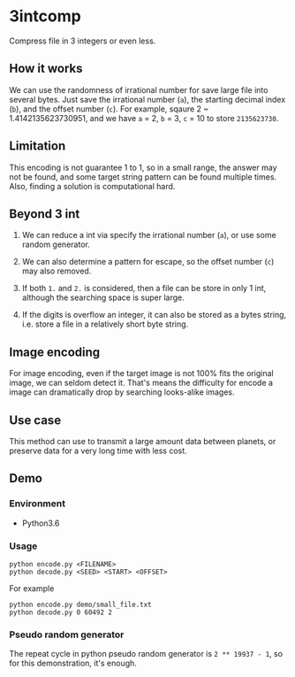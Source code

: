 # 3intcomp

Compress file in 3 integers or even less.

## How it works

We can use the randomness of irrational number for save large file into several bytes. Just save the irrational number (`a`), the starting decimal index (`b`), and the offset number (`c`). For example, sqaure 2 ~ 1.4142135623730951, and we have `a` = 2, `b` = 3, `c` = 10 to store `2135623730`.

## Limitation

This encoding is not guarantee 1 to 1, so in a small range, the answer may not be found, and some target string pattern can be found multiple times. Also, finding a solution is computational hard.

## Beyond 3 int

1. We can reduce a int via specify the irrational number (`a`), or use some random generator.

2. We can also determine a pattern for escape, so the offset number (`c`) may also removed.

3. If both `1.` and `2.` is considered, then a file can be store in only 1 int, although the searching space is super large.

4. If the digits is overflow an integer, it can also be stored as a bytes string, i.e. store a file in a relatively short byte string.

## Image encoding

For image encoding, even if the target image is not 100% fits the original image, we can seldom detect it. That's means the difficulty for encode a image can dramatically drop by searching looks-alike images.

## Use case

This method can use to transmit a large amount data between planets, or preserve data for a very long time with less cost.

## Demo

### Environment

- Python3.6

### Usage

```
python encode.py <FILENAME>
python decode.py <SEED> <START> <OFFSET>
```

For example

```
python encode.py demo/small_file.txt
python decode.py 0 60492 2
```

### Pseudo random generator

The repeat cycle in python pseudo random generator is `2 ** 19937 - 1`, so for this demonstration, it's enough.
